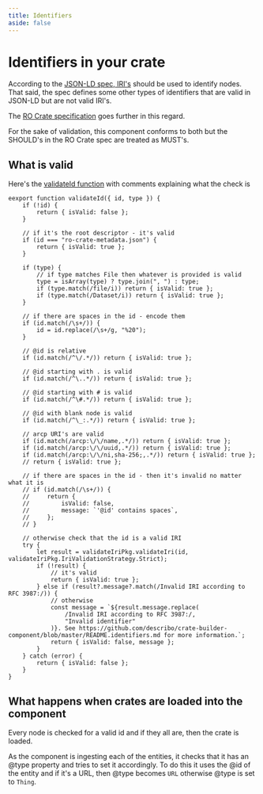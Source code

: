 ```yaml
---
title: Identifiers
aside: false
---
```


# Identifiers in your crate

According to the [JSON-LD spec, IRI's](https://www.w3.org/TR/json-ld11/#iris) should be used to
identify nodes. That said, the spec defines some other types of identifiers that are valid in
JSON-LD but are not valid IRI's.

The
[RO Crate specification](https://www.researchobject.org/ro-crate/1.0/#describing-entities-in-json-ld)
goes further in this regard.

For the sake of validation, this component conforms to both but the SHOULD's in the RO Crate spec
are treated as MUST's.

## What is valid

Here's the
[validateId function](https://github.com/describo/crate-builder-component/blob/revise-internals/src/crate-builder/CrateManager/validate-identifier.js)
with comments explaining what the check is

```JS
eexport function validateId({ id, type }) {
    if (!id) {
        return { isValid: false };
    }

    // if it's the root descriptor - it's valid
    if (id === "ro-crate-metadata.json") {
        return { isValid: true };
    }

    if (type) {
        // if type matches File then whatever is provided is valid
        type = isArray(type) ? type.join(", ") : type;
        if (type.match(/file/i)) return { isValid: true };
        if (type.match(/Dataset/i)) return { isValid: true };
    }

    // if there are spaces in the id - encode them
    if (id.match(/\s+/)) {
        id = id.replace(/\s+/g, "%20");
    }

    // @id is relative
    if (id.match(/^\/.*/)) return { isValid: true };

    // @id starting with . is valid
    if (id.match(/^\..*/)) return { isValid: true };

    // @id starting with # is valid
    if (id.match(/^\#.*/)) return { isValid: true };

    // @id with blank node is valid
    if (id.match(/^\_:.*/)) return { isValid: true };

    // arcp URI's are valid
    if (id.match(/arcp:\/\/name,.*/)) return { isValid: true };
    if (id.match(/arcp:\/\/uuid,.*/)) return { isValid: true };
    if (id.match(/arcp:\/\/ni,sha-256;,.*/)) return { isValid: true };
    // return { isValid: true };

    // if there are spaces in the id - then it's invalid no matter what it is
    // if (id.match(/\s+/)) {
    //     return {
    //         isValid: false,
    //         message: `'@id' contains spaces`,
    //     };
    // }

    // otherwise check that the id is a valid IRI
    try {
        let result = validateIriPkg.validateIri(id, validateIriPkg.IriValidationStrategy.Strict);
        if (!result) {
            // it's valid
            return { isValid: true };
        } else if (result?.message?.match(/Invalid IRI according to RFC 3987:/)) {
            // otherwise
            const message = `${result.message.replace(
                /Invalid IRI according to RFC 3987:/,
                "Invalid identifier"
            )}. See https://github.com/describo/crate-builder-component/blob/master/README.identifiers.md for more information.`;
            return { isValid: false, message };
        }
    } catch (error) {
        return { isValid: false };
    }
}

```

## What happens when crates are loaded into the component

Every node is checked for a valid id and if they all are, then the crate is loaded.

As the component is ingesting each of the entities, it checks that it has an @type property and
tries to set it accordingly. To do this it uses the @id of the entity and if it's a URL, then @type
becomes `URL` otherwise @type is set to `Thing`.
